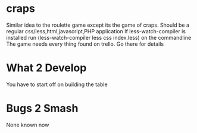 # craps

Similar idea to the roulette game except its the game of craps.
Should be a regular css/less,html,javascript,PHP application
If less-watch-compiler is installed run (less-watch-compiler less css index.less) on the commandline
The game needs every thing found on trello. Go there for details


# What 2 Develop

You have to start off on building the table

# Bugs 2 Smash
None known now